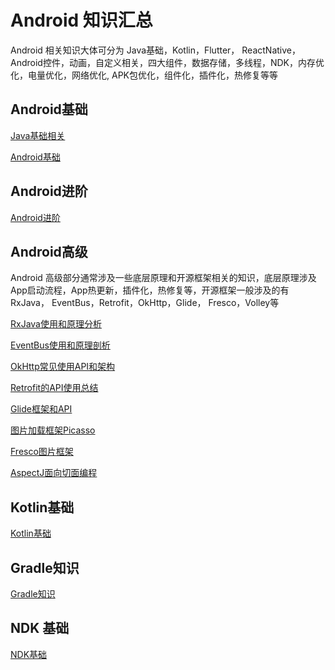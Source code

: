 # Android 知识汇总

Android 相关知识大体可分为 Java基础，Kotlin，Flutter， ReactNative，Android控件，动画，自定义相关，四大组件，数据存储，多线程，NDK，内存优化，电量优化，网络优化, APK包优化，组件化，插件化，热修复等等

## Android基础

[Java基础相关](./总结/Java基础/Java基础.md)

[Android基础](./总结/Android基础/Android基础.md)



## Android进阶

[Android进阶](./总结/Android进阶.md)



## Android高级

Android 高级部分通常涉及一些底层原理和开源框架相关的知识，底层原理涉及App启动流程，App热更新，插件化，热修复等，开源框架一般涉及的有 RxJava， EventBus，Retrofit，OkHttp，Glide， Fresco，Volley等 

[RxJava使用和原理分析](./总结/Android高级/RxJava.md)

[EventBus使用和原理剖析](./总计/Android高级/EventBus.md)

[OkHttp常见使用API和架构](./总结/Android高级/OkHttp.md)

[Retrofit的API使用总结](./总结/Android高级/Retrofit.md)

[Glide框架和API](./总结/Android高级/Glide.md)

[图片加载框架Picasso](./总结/Android高级/Picasso.md)

[Fresco图片框架](./总结/Android高级/Fresco.md)

[AspectJ面向切面编程](总结/Android高级/AspectJ/AspectJ.md)



## Kotlin基础

[Kotlin基础](./总计/Kotlin基础/Kotlin基础.md)



## Gradle知识

[Gradle知识](./总结/Gradle相关/Gradle相关.md)



## NDK 基础

[NDK基础](./总结/NDK基础/NDK基础.md)














